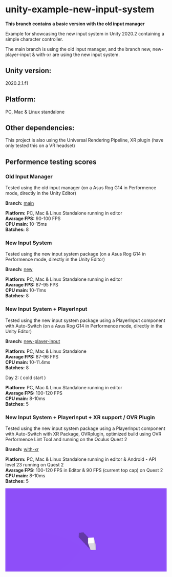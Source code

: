 # unity-example-new-input-system

**This branch contains a basic version with the old input manager**

Example for showcasing the new input system in Unity 2020.2 containing a simple character controller.

The main branch is using the old input manager, and the branch new, new-player-input & with-xr are using the new input system.

## Unity version:

2020.2.1.f1

## Platform:

PC, Mac & Linux standalone

## Other dependencies:

This project is also using the Universal Rendering Pipeline, XR plugin (have only tested this on a VR headset)

## Performence testing scores

### Old Input Manager
Tested using the old input manager (on a Asus Rog G14 in Performence mode, directly in the Unity Editor)

**Branch:** [main](https://github.com/Sandstedt/unity-example-new-input-system/tree/main)

**Platform:** PC, Mac & Linux Standalone running in editor\
**Avarage FPS:** 90-100 FPS\
**CPU main:** 10-15ms\
**Batches:** 8

### New Input System
Tested using the new input system package (on a Asus Rog G14 in Performence mode, directly in the Unity Editor)

**Branch:** [new](https://github.com/Sandstedt/unity-example-new-input-system/tree/new)

**Platform:** PC, Mac & Linux Standalone running in editor\
**Avarage FPS:** 87-95 FPS\
**CPU main:** 10-11ms\
**Batches:** 8

### New Input System + PlayerInput
Tested using the new input system package using a PlayerInput component with Auto-Switch (on a Asus Rog G14 in Performence mode, directly in the Unity Editor)

**Branch:** [new-player-input](https://github.com/Sandstedt/unity-example-new-input-system/tree/new-player-input)

**Platform:** PC, Mac & Linux Standalone\
**Avarage FPS:** 87-96 FPS\
**CPU main:** 10-11.4ms\
**Batches:** 8

Day 2: ( cold start )

**Platform:** PC, Mac & Linux Standalone running in editor\
**Avarage FPS:** 100-120 FPS\
**CPU main:** 8-10ms\
**Batches:** 5

### New Input System + PlayerInput + XR support / OVR Plugin

Tested using the new input system package using a PlayerInput component with Auto-Switch with XR Package, OVRplugin, optimized build using OVR Performence Lint Tool and running on the Oculus Quest 2

**Branch:** [with-xr](https://github.com/Sandstedt/unity-example-new-input-system/tree/with-xr)

**Platform:** PC, Mac & Linux Standalone running in editor & Android - API level 23 running on Quest 2\
**Avarage FPS:** 100-120 FPS in Editor & 90 FPS (current top cap) on Quest 2\
**CPU main:** 8-10ms\
**Batches:** 5

![screenshot](screenshot.gif)
